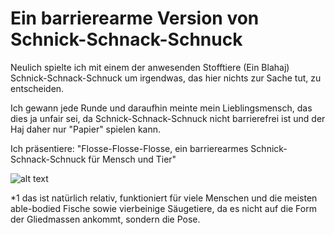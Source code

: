 # Ein barrierearme Version von Schnick-Schnack-Schnuck
Neulich spielte ich mit einem der anwesenden Stofftiere (Ein Blahaj) Schnick-Schnack-Schnuck um irgendwas, das hier nichts zur Sache tut, zu entscheiden.

Ich gewann jede Runde und daraufhin meinte mein Lieblingsmensch, das dies ja unfair sei, da Schnick-Schnack-Schnuck nicht barrierefrei ist und der Haj daher nur "Papier" spielen kann.

Ich präsentiere: "Flosse-Flosse-Flosse, ein barrierearmes Schnick-Schnack-Schnuck für Mensch und Tier"

![alt text](https://github.com/kgbvax/flosse3/blob/main/FFF_DE.png?raw=true)


*1 das ist natürlich relativ, funktioniert für viele Menschen und die meisten able-bodied Fische sowie vierbeinige Säugetiere, da es nicht auf die Form der Gliedmassen ankommt, sondern die Pose.

